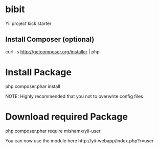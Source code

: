 bibit
=====

Yii project kick starter

Install Composer (optional)
---------------------------
curl -s http://getcomposer.org/installer | php

Install Package
===============
php composer.phar install

NOTE: Highly recommended that you not to overwrite config files

Download required Package
=========================
php composer.phar require mishamx/yii-user

You can now use the module here http://yii-webapp/index.php?r=user
